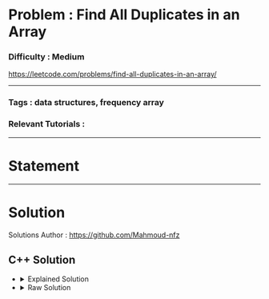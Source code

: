 # Problem : Find All Duplicates in an Array

### Difficulty : **Medium**

https://leetcode.com/problems/find-all-duplicates-in-an-array/

---

### Tags : **data structures, frequency array**

### Relevant Tutorials :



---

# Statement



---

# Solution 

Solutions Author : https://github.com/Mahmoud-nfz

## C++ Solution

<ul>
<li>

<details>
    <summary>Explained Solution</summary>

```cpp
class Solution {
public:
    vector<int> findDuplicates(vector<int>& nums) {
        // Initialize a vector 'freq' with size n+1 where n is the size of the input array.
        // This vector will be used to keep track the number of appearances of each element in the input array.
        vector<int> freq(nums.size()+1) ;
        // Initialize a vector 'res' to store the result.
        vector<int> res ;
        
        // Traverse the input array 'nums' and update the frequency of each element in the 'freq' vector.
        for(auto c : nums){
            freq[c] ++ ;
        }
        
        // Traverse the 'freq' vector and add all elements whose frequency is greater than 1 to the 'res' vector.
        for(int i =1 ; i < freq.size() ; i ++){
            if(freq[i] > 1){
                res.push_back(i) ;
            }
        }
        
        // Return the 'res' vector containing all elements that appear twice in the input array.
        return res ;
    }
};

```
</details>
</li>

<li>
<details>
    <summary>Raw Solution</summary>

```cpp
class Solution {
public:
    vector<int> findDuplicates(vector<int>& nums) {
        vector<int> freq(nums.size()+1) ;
        vector<int> res ;
        for(auto c : nums){
            freq[c] ++ ;
        }
        for(int i =1 ; i < freq.size() ; i ++){
            if(freq[i] > 1){
                res.push_back(i) ;
            }
        }
        return res ;
    }
};
```
</details>
</li>
</ul>
